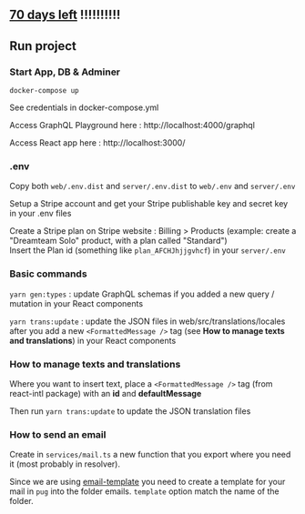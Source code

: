 ## [70 days left](https://yourcountdown.to/main-en-lair-pa-1554481335) !!!!!!!!!!

## Run project

### Start App, DB & Adminer

`docker-compose up`

See credentials in docker-compose.yml

Access GraphQL Playground here : http://localhost:4000/graphql

Access React app here : http://localhost:3000/

### .env

Copy both `web/.env.dist` and `server/.env.dist` to `web/.env` and `server/.env`

Setup a Stripe account and get your Stripe publishable key and secret key in your .env files

Create a Stripe plan on Stripe website : Billing > Products (example: create a "Dreamteam Solo" product, with a plan called "Standard")  
Insert the Plan id (something like `plan_AFCHJhjjgvhcf`) in your `server/.env`

### Basic commands

`yarn gen:types` : update GraphQL schemas if you added a new query / mutation in your React components

`yarn trans:update` : update the JSON files in web/src/translations/locales after you add a new `<FormattedMessage />` tag (see **How to manage texts and translations**) in your React components

### How to manage texts and translations

Where you want to insert text, place a `<FormattedMessage />` tag (from react-intl package) with an **id** and **defaultMessage**

Then run `yarn trans:update` to update the JSON translation files

### How to send an email

Create in `services/mail.ts` a new function that you export where you need it (most probably in resolver).

Since we are using [email-template](https://github.com/niftylettuce/email-templates) you need to create a template for your mail in `pug` into the folder emails.
`template` option match the name of the folder.
